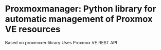 # Proxmoxmanager: Python library for automatic management of Proxmox VE resources
Based on proxmoxer library
Uses Proxmox VE REST API
